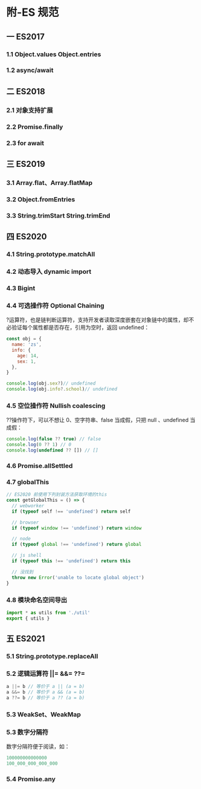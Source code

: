 # 附-ES 规范

## 一 ES2017

### 1.1 Object.values Object.entries

### 1.2 async/await

## 二 ES2018

### 2.1 对象支持扩展

### 2.2 Promise.finally

### 2.3 for await

## 三 ES2019

### 3.1 Array.flat、Array.flatMap

### 3.2 Object.fromEntries

### 3.3 String.trimStart String.trimEnd

## 四 ES2020

### 4.1 String.prototype.matchAll

### 4.2 动态导入 dynamic import

### 4.3 Bigint

### 4.4 可选操作符 Optional Chaining

?运算符，也是链判断运算符，支持开发者读取深度嵌套在对象链中的属性，却不必验证每个属性都是否存在，引用为空时，返回 undefined：

```js
const obj = {
  name: 'zs',
  info: {
    age: 14,
    sex: 1,
  },
}

console.log(obj.sex?)// undefined
console.log(obj.info?.school)// undefined
```

### 4.5 空位操作符 Nullish coalescing

??操作符下，可以不想让 0、空字符串、false 当成假，只把 null 、undefined 当成假：

```js
console.log(false ?? true) // false
console.log(0 ?? 1) // 0
console.log(undefined ?? []) // []
```

### 4.6 Promise.allSettled

### 4.7 globalThis

```js
// ES2020 前使用下列封装方法获取环境的this
const getGlobalThis = () => {
  // webworker
  if (typeof self !== 'undefined') return self

  // browser
  if (typeof window !== 'undefined') return window

  // node
  if (typeof global !== 'undefined') return global

  // js shell
  if (typeof this !== 'undefined') return this

  // 没找到
  throw new Error('unable to locate global object')
}
```

### 4.8 模块命名空间导出

```js
import * as utils from './util'
export { utils }
```

## 五 ES2021

### 5.1 String.prototype.replaceAll

### 5.2 逻辑运算符 ||= &&= ??=

```js
a ||= b // 等价于 a || (a = b)
a &&= b // 等价于 a && (a = b)
a ??= b // 等价于 a ?? (a = b)
```

### 5.3 WeakSet、WeakMap

### 5.3 数字分隔符

数字分隔符便于阅读，如：

```js
100000000000000
100_000_000_000_000
```

### 5.4 Promise.any
